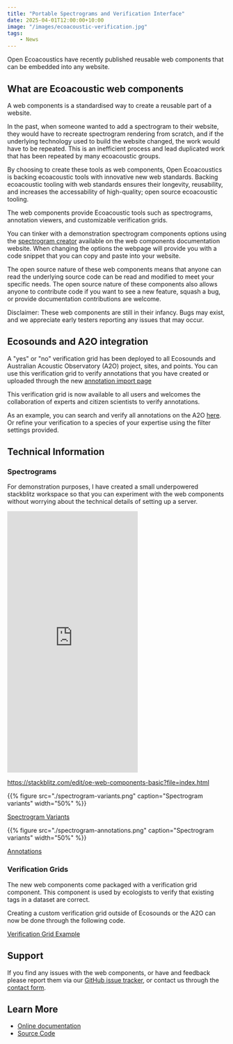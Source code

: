 ```yaml
---
title: "Portable Spectrograms and Verification Interface"
date: 2025-04-01T12:00:00+10:00
image: "/images/ecoacoustic-verification.jpg"
tags:
    - News
---
```


Open Ecoacoustics have recently published reusable web components that can be
embedded into any website.
<!--more-->

## What are Ecoacoustic web components

A web components is a standardised way to create a reusable part of a
website.

In the past, when someone wanted to add a spectrogram to their website, they
would have to recreate spectrogram rendering from scratch, and if the underlying
technology used to build the website changed, the work would have to be
repeated.
This is an inefficient process and lead duplicated work that has been repeated
by many ecoacoustic groups.

By choosing to create these tools as web components, Open Ecoacoustics is
backing ecoacoustic tools with innovative new web standards.
Backing ecoacoustic tooling with web standards ensures their longevity,
reusability, and increases the accessability of high-quality; open source
ecoacoustic tooling.

The web components provide Ecoacoustic tools such as spectrograms, annotation
viewers, and customizable verification grids.

You can tinker with a demonstration spectrogram components options using the
[spectrogram creator](https://oe-web-components.netlify.app/spectrogram-creator/)
available on the web components documentation website.
When changing the options the webpage will provide you with a code snippet that
you can copy and paste into your website.

The open source nature of these web components means that anyone can read the
underlying source code can be read and modified to meet your specific needs.
The open source nature of these components also allows anyone to contribute code
if you want to see a new feature, squash a bug, or provide documentation
contributions are welcome.

Disclaimer: These web components are still in their infancy. Bugs may exist,
and we appreciate early testers reporting any issues that may occur.

## Ecosounds and A2O integration

A "yes" or "no" verification grid has been deployed to all Ecosounds and
Australian Acoustic Observatory (A2O) project, sites, and points.
You can use this verification grid to verify annotations that you have created
or uploaded through the new
[annotation import page](https://www.ecosounds.org/batch_annotations)

This verification grid is now available to all users and welcomes the
collaboration of experts and citizen scientists to verify annotations.

As an example, you can search and verify all annotations on the A2O
[here](https://data.acousticobservatory.org/projects/1/annotations).
Or refine your verification to a species of your expertise using the filter
settings provided.

## Technical Information

### Spectrograms

For demonstration purposes, I have created a small underpowered stackblitz
workspace so that you can experiment with the web components without worrying
about the technical details of setting up a server.

<!--
    On mobile (or small) devices, an embedded stackblitz frame is not large
    enough to use effectively.
    Therefore, I remove the redundant space on mobile devices and only have the
    link to the stackblitz workspace.
-->
<iframe
    class="hide-on-mobile"
    src="https://stackblitz.com/edit/oe-web-components-basic?file=index.html"
    height="600"
    style="border-style: none;"
></iframe>

<https://stackblitz.com/edit/oe-web-components-basic?file=index.html>

{{% figure src="./spectrogram-variants.png" caption="Spectrogram variants" width="50%" %}}

[Spectrogram Variants](https://stackblitz.com/edit/oe-web-components-basic?file=examples%2Fspectrogram-variants.html)

{{% figure src="./spectrogram-annotations.png" caption="Spectrogram variants" width="50%" %}}

[Annotations](https://stackblitz.com/edit/oe-web-components-basic?file=examples%2Fannotations.html)

### Verification Grids

The new web components come packaged with a verification grid component.
This component is used by ecologists to verify that existing tags in a dataset
are correct.

Creating a custom verification grid outside of Ecosounds or the A2O can now be
done through the following code.

[Verification Grid Example](https://stackblitz.com/edit/oe-web-components-basic?file=examples%2Fverification-grid.html)

## Support

If you find any issues with the web components, or have and feedback please
report them via our
[GitHub issue tracker](https://github.com/ecoacoustics/web-components/issues),
or contact us through the [contact form](/contact).

## Learn More

- [Online documentation](https://oe-web-components.netlify.app/)
- [Source Code](https://github.com/ecoacoustics/web-components)
